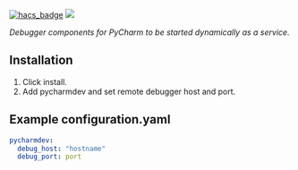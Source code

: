 [![hacs_badge](https://img.shields.io/badge/HACS-Custom-orange.svg)](https://github.com/hacs/integration)
[![](https://img.shields.io/badge/MAINTAINER-%40fleXible-red?style=flat)](https://github.com/fleXible)

_Debugger components for PyCharm to be started dynamically as a service._ 

## Installation

1. Click install.
1. Add pycharmdev and set remote debugger host and port.

## Example configuration.yaml

```yaml
pycharmdev:
  debug_host: "hostname"
  debug_port: port
```
